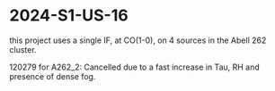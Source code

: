 # 2024-S1-US-16   

this project uses a single IF, at CO(1-0), on 4 sources in the Abell 262 cluster.



120279 for A262_2:  Cancelled due to a fast increase in Tau, RH and presence of dense fog. 
